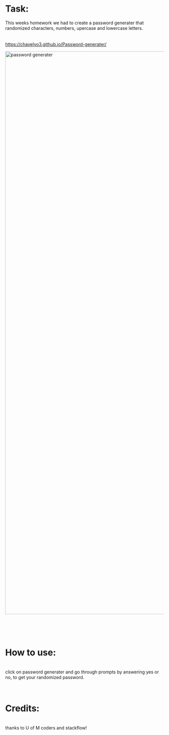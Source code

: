 <h1>Task:</h1>

This weeks homework we had to create a password generater that randomized characters, numbers, upercase and lowercase letters.
<br><br><br>
https://chavelyo3.github.io/Password-generater/

<img width="1783" alt="password generater" src="https://user-images.githubusercontent.com/69928551/96358801-eec40d80-10d0-11eb-901e-a494670e0bec.png">


<br><br><br>
<h1>How to use: </h1><br>
click on password generater and go through prompts by answering yes or no, to get your randomized password.
<br><br><br>
<h1>Credits:</h1> <br>
thanks to U of M coders and stackflow!